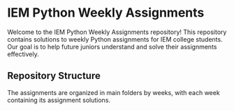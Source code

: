 # IEM Python Weekly Assignments

Welcome to the IEM Python Weekly Assignments repository! This repository contains solutions to weekly Python assignments for IEM college students. Our goal is to help future juniors understand and solve their assignments effectively.

## Repository Structure

The assignments are organized in main folders by weeks, with each week containing its assignment solutions.


